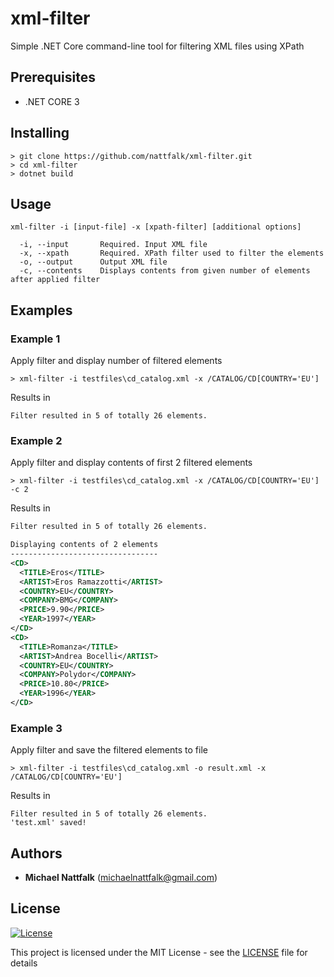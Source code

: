 # xml-filter

Simple .NET Core command-line tool for filtering XML files using XPath

## Prerequisites

- .NET CORE 3

## Installing

```
> git clone https://github.com/nattfalk/xml-filter.git
> cd xml-filter
> dotnet build
```

## Usage

```
xml-filter -i [input-file] -x [xpath-filter] [additional options]

  -i, --input       Required. Input XML file
  -x, --xpath       Required. XPath filter used to filter the elements
  -o, --output      Output XML file
  -c, --contents    Displays contents from given number of elements after applied filter
```

## Examples

### Example 1

Apply filter and display number of filtered elements

```
> xml-filter -i testfiles\cd_catalog.xml -x /CATALOG/CD[COUNTRY='EU']
```

Results in

```
Filter resulted in 5 of totally 26 elements.
```

### Example 2

Apply filter and display contents of first 2 filtered elements

```
> xml-filter -i testfiles\cd_catalog.xml -x /CATALOG/CD[COUNTRY='EU'] -c 2
```

Results in

```xml
Filter resulted in 5 of totally 26 elements.

Displaying contents of 2 elements
---------------------------------
<CD>
  <TITLE>Eros</TITLE>
  <ARTIST>Eros Ramazzotti</ARTIST>
  <COUNTRY>EU</COUNTRY>
  <COMPANY>BMG</COMPANY>
  <PRICE>9.90</PRICE>
  <YEAR>1997</YEAR>
</CD>
<CD>
  <TITLE>Romanza</TITLE>
  <ARTIST>Andrea Bocelli</ARTIST>
  <COUNTRY>EU</COUNTRY>
  <COMPANY>Polydor</COMPANY>
  <PRICE>10.80</PRICE>
  <YEAR>1996</YEAR>
</CD>
```

### Example 3

Apply filter and save the filtered elements to file

```
> xml-filter -i testfiles\cd_catalog.xml -o result.xml -x /CATALOG/CD[COUNTRY='EU']
```

Results in

```
Filter resulted in 5 of totally 26 elements.
'test.xml' saved!
```

## Authors

- **Michael Nattfalk** (michaelnattfalk@gmail.com)

## License

[![License](http://img.shields.io/:license-mit-blue.svg?style=flat-square)](http://badges.mit-license.org)

This project is licensed under the MIT License - see the [LICENSE](LICENSE) file for details
